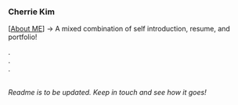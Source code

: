 ### Cherrie Kim

[[About ME](https://www.notion.so/cherrish-k/Cherrie-Kim-8207a6518fff4fe4b4830ef7af2f1312)]
-> A mixed combination of self introduction, resume, and portfolio!


.
<br>
.
<br>
.
<br>
<br>

_Readme is to be updated.
Keep in touch and see how it goes!_
